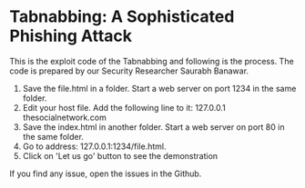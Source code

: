 # Tabnabbing: A Sophisticated Phishing Attack  
This is the exploit code of the Tabnabbing and following is the process. The code is prepared by our Security Researcher Saurabh Banawar.

1. Save the file.html in a folder. Start a web server on port 1234 in the same folder.
2. Edit your host file. Add the following line to it: 
127.0.0.1 thesocialnetwork.com
3. Save the index.html in another folder. Start a web server on port 80 in the same folder.
4. Go to address: 127.0.0.1:1234/file.html.
5. Click on 'Let us go' button to see the demonstration

If you find any issue, open the issues in the Github.
